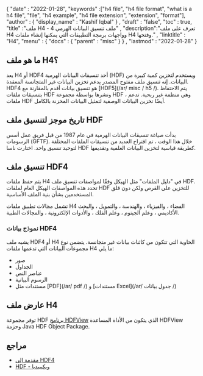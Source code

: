 {
  "date" : "2022-01-28",
  "keywords" :["h4 file", "h4 file format", "what is a h4 file", "file", "h4 example", "h4 file extension", "extension", "format"],
  "author" : {
    "display_name" : "Kashif Iqbal"
} ,
  "draft" : "false",
  "toc" : true,
  "title" :"ملف H4 - ملف تنسيق البيانات الهرمي 4" ,
  "description":"تعرف على ملف H4 وواجهات برمجة التطبيقات التي يمكنها إنشاء ملفات H4 وفتحها." ,
  "linktitle" : "H4",
  "menu" : {
    "docs" : {
      "parent" : "misc"
}
} ,
  "lastmod" : "2022-01-28"
}

## ما هو ملف H4؟

يعد H4 أو HDF4 أحد تنسيقات البيانات الهرمية (HDF) ويستخدم لتخزين كمية كبيرة من البيانات. إنه تنسيق ملف مفتوح المصدر يدعم تخزين البيانات غير المتجانسة المعقدة. HDF4 هو تنسيق بيانات أقدم بالمقارنة مع [HDF5](/ar/ misc / h5 /). يتم الاحتفاظ بتنسيقات ملفات HDF ونشرها بواسطة مجموعة HDF ، وهي منظمة غير ربحية. تدعم ملفات HDF أيضًا تخزين البيانات الوصفية لتمثيل البيانات المخزنة بالكامل.

## تاريخ موجز لتنسيق ملف HDF

بدأت صياغة تنسيقات البيانات الهرمية في عام 1987 من قبل فريق عمل أسس الرسومات (GFTF). خلال هذا الوقت ، تم اقتراح العديد من تنسيقات الملفات المختلفة لتوحيد تنسيق واحد. اختارت ناسا HDF كطريقة قياسية لتخزين البيانات العلمية وتقديمها.

## تنسيق ملف HDF4

يتم حفظ ملفات H4 في "دليل الملفات" مثل الهيكل وفقًا لمواصفات تنسيق ملف HDF. تحدد هذه المواصفات الهيكل العام لملفات HDF للتخزين على القرص ولكن دون قلق المستخدمين بشأن بنية الملف الأساسية.

تشمل مجالات تطبيق ملفات H4 الفضاء ، والفيزياء ، والهندسة ، والتمويل ، والبحث الأكاديمي ، وعلم الجينوم ، وعلم الفلك ، والأدوات الإلكترونية ، والمجالات الطبية.

### نموذج بيانات HDF4

يشبه ملف HDF4 أو H4 الحاوية التي تتكون من كائنات بيانات غير متجانسة. يتضمن نوع مجموعات البيانات التي تدعمها ملفات H4 ما يلي:

* صور
* الجداول
* عناصر النص
* الرسوم البيانية
* مستندات مثل [PDF](/ar/ pdf /) و [مستندات Excel](/ar/ جدول بيانات /)

## عارض ملف H4

توفر مجموعة HDF [برنامج HDFView](https://www.hdfgroup.org/solutions/hdf5/) الذي يتكون من الأداة المساعدة HDFView وحزمة Java HDF Object Package.

## مراجع

* [مقدمة إلى HDF4](https://www.hdfgroup.org/solutions/hdf4/)
* [HDF - ويكيبيديا](https://en.wikipedia.org/wiki/Hierarchical_Data_Format)

